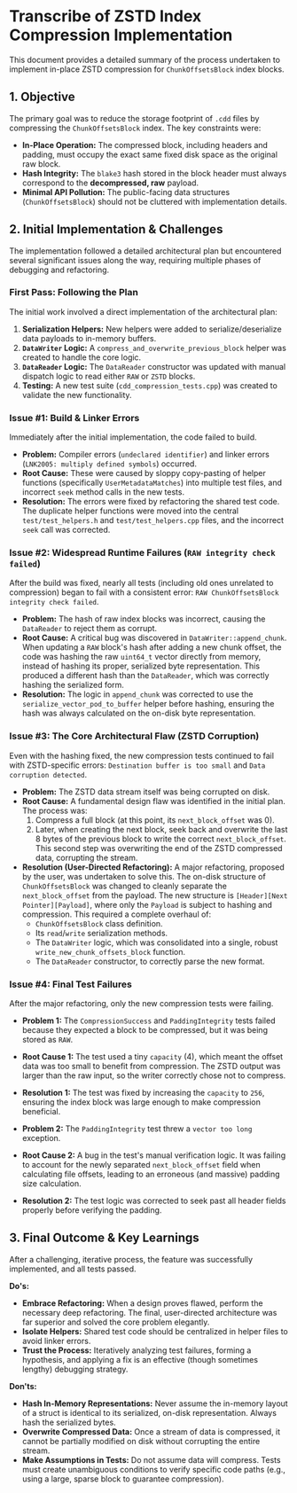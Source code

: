 # Transcribe of ZSTD Index Compression Implementation

This document provides a detailed summary of the process undertaken to implement in-place ZSTD compression for `ChunkOffsetsBlock` index blocks.

## 1. Objective

The primary goal was to reduce the storage footprint of `.cdd` files by compressing the `ChunkOffsetsBlock` index. The key constraints were:

- **In-Place Operation:** The compressed block, including headers and padding, must occupy the exact same fixed disk space as the original raw block.
- **Hash Integrity:** The `blake3` hash stored in the block header must always correspond to the **decompressed, raw** payload.
- **Minimal API Pollution:** The public-facing data structures (`ChunkOffsetsBlock`) should not be cluttered with implementation details.

## 2. Initial Implementation & Challenges

The implementation followed a detailed architectural plan but encountered several significant issues along the way, requiring multiple phases of debugging and refactoring.

### First Pass: Following the Plan

The initial work involved a direct implementation of the architectural plan:

1.  **Serialization Helpers:** New helpers were added to serialize/deserialize data payloads to in-memory buffers.
2.  **`DataWriter` Logic:** A `compress_and_overwrite_previous_block` helper was created to handle the core logic.
3.  **`DataReader` Logic:** The `DataReader` constructor was updated with manual dispatch logic to read either `RAW` or `ZSTD` blocks.
4.  **Testing:** A new test suite (`cdd_compression_tests.cpp`) was created to validate the new functionality.

### Issue #1: Build & Linker Errors

Immediately after the initial implementation, the code failed to build.

- **Problem:** Compiler errors (`undeclared identifier`) and linker errors (`LNK2005: multiply defined symbols`) occurred.
- **Root Cause:** These were caused by sloppy copy-pasting of helper functions (specifically `UserMetadataMatches`) into multiple test files, and incorrect `seek` method calls in the new tests.
- **Resolution:** The errors were fixed by refactoring the shared test code. The duplicate helper functions were moved into the central `test/test_helpers.h` and `test/test_helpers.cpp` files, and the incorrect `seek` call was corrected.

### Issue #2: Widespread Runtime Failures (`RAW integrity check failed`)

After the build was fixed, nearly all tests (including old ones unrelated to compression) began to fail with a consistent error: `RAW ChunkOffsetsBlock integrity check failed`.

- **Problem:** The hash of raw index blocks was incorrect, causing the `DataReader` to reject them as corrupt.
- **Root Cause:** A critical bug was discovered in `DataWriter::append_chunk`. When updating a `RAW` block's hash after adding a new chunk offset, the code was hashing the raw `uint64_t` vector directly from memory, instead of hashing its proper, serialized byte representation. This produced a different hash than the `DataReader`, which was correctly hashing the serialized form.
- **Resolution:** The logic in `append_chunk` was corrected to use the `serialize_vector_pod_to_buffer` helper before hashing, ensuring the hash was always calculated on the on-disk byte representation.

### Issue #3: The Core Architectural Flaw (ZSTD Corruption)

Even with the hashing fixed, the new compression tests continued to fail with ZSTD-specific errors: `Destination buffer is too small` and `Data corruption detected`.

- **Problem:** The ZSTD data stream itself was being corrupted on disk.
- **Root Cause:** A fundamental design flaw was identified in the initial plan. The process was:
    1.  Compress a full block (at this point, its `next_block_offset` was 0).
    2.  Later, when creating the next block, seek back and overwrite the last 8 bytes of the previous block to write the correct `next_block_offset`.
    This second step was overwriting the end of the ZSTD compressed data, corrupting the stream.
- **Resolution (User-Directed Refactoring):** A major refactoring, proposed by the user, was undertaken to solve this. The on-disk structure of `ChunkOffsetsBlock` was changed to cleanly separate the `next_block_offset` from the payload. The new structure is `[Header][Next Pointer][Payload]`, where only the `Payload` is subject to hashing and compression. This required a complete overhaul of:
    - `ChunkOffsetsBlock` class definition.
    - Its `read`/`write` serialization methods.
    - The `DataWriter` logic, which was consolidated into a single, robust `write_new_chunk_offsets_block` function.
    - The `DataReader` constructor, to correctly parse the new format.

### Issue #4: Final Test Failures

After the major refactoring, only the new compression tests were failing.

- **Problem 1:** The `CompressionSuccess` and `PaddingIntegrity` tests failed because they expected a block to be compressed, but it was being stored as `RAW`.
- **Root Cause 1:** The test used a tiny `capacity` (4), which meant the offset data was too small to benefit from compression. The ZSTD output was larger than the raw input, so the writer correctly chose not to compress.
- **Resolution 1:** The test was fixed by increasing the `capacity` to `256`, ensuring the index block was large enough to make compression beneficial.

- **Problem 2:** The `PaddingIntegrity` test threw a `vector too long` exception.
- **Root Cause 2:** A bug in the test's manual verification logic. It was failing to account for the newly separated `next_block_offset` field when calculating file offsets, leading to an erroneous (and massive) padding size calculation.
- **Resolution 2:** The test logic was corrected to seek past all header fields properly before verifying the padding.

## 3. Final Outcome & Key Learnings

After a challenging, iterative process, the feature was successfully implemented, and all tests passed.

**Do's:**
- **Embrace Refactoring:** When a design proves flawed, perform the necessary deep refactoring. The final, user-directed architecture was far superior and solved the core problem elegantly.
- **Isolate Helpers:** Shared test code should be centralized in helper files to avoid linker errors.
- **Trust the Process:** Iteratively analyzing test failures, forming a hypothesis, and applying a fix is an effective (though sometimes lengthy) debugging strategy.

**Don'ts:**
- **Hash In-Memory Representations:** Never assume the in-memory layout of a struct is identical to its serialized, on-disk representation. Always hash the serialized bytes.
- **Overwrite Compressed Data:** Once a stream of data is compressed, it cannot be partially modified on disk without corrupting the entire stream.
- **Make Assumptions in Tests:** Do not assume data will compress. Tests must create unambiguous conditions to verify specific code paths (e.g., using a large, sparse block to guarantee compression).